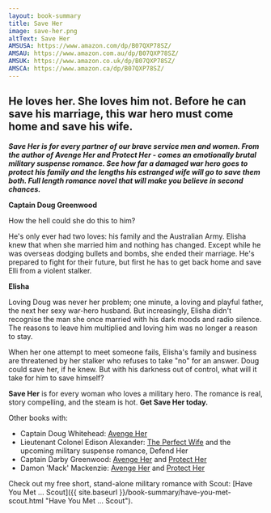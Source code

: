 ```yaml
---
layout: book-summary
title: Save Her
image: save-her.png
altText: Save Her
AMSUSA: https://www.amazon.com/dp/B07QXP78SZ/
AMSAU: https://www.amazon.com.au/dp/B07QXP78SZ/
AMSUK: https://www.amazon.co.uk/dp/B07QXP78SZ/
AMSCA: https://www.amazon.ca/dp/B07QXP78SZ/
---
```


## He loves her. She loves him not. Before he can save his marriage, this war hero must come home and save his wife.

**_Save Her is for every partner of our brave service men and women. From the author of Avenge Her and Protect Her - comes an emotionally brutal military suspense romance. See how far a damaged war hero goes to protect his family and the lengths his estranged wife will go to save them both. Full length romance novel that will make you believe in second chances._**

**Captain Doug Greenwood** 

How the hell could she do this to him?

He's only ever had two loves: his family and the Australian Army. Elisha knew that when she married him and nothing has changed. Except while he was overseas dodging bullets and bombs, she ended their marriage. He's prepared to fight for their future, but first he has to get back home and save Elli from a violent stalker.

**Elisha**

Loving Doug was never her problem; one minute, a loving and playful father, the next her sexy war-hero husband. But increasingly, Elisha didn't recognise the man she once married with his dark moods and radio silence. The reasons to leave him multiplied and loving him was no longer a reason to stay. 

When her one attempt to meet someone fails, Elisha's family and business are threatened by her stalker who refuses to take "no" for an answer. Doug could save her, if he knew. But with his darkness out of control, what will it take for him to save himself?


**Save Her** is for every woman who loves a military hero. The romance is real, story compelling, and the steam is hot. **Get Save Her today.**

Other books with:
- Captain Doug Whitehead: [Avenge Her](https://www.amazon.com/dp/B07J1V9GV8/ "Avenge Her")
- Lieutenant Colonel Edison Alexander: [The Perfect Wife](https://www.amazon.com/gp/product/B07NBKTXY9/ "The Perfect Wife") and the upcoming military suspense romance, Defend Her
- Captain Darby Greenwood: [Avenge Her](https://www.amazon.com/dp/B07J1V9GV8/ "Avenge Her") and [Protect Her](https://www.amazon.com/dp/B07J429XPV/ "Protect Her") 
- Damon 'Mack' Mackenzie: [Avenge Her](https://www.amazon.com/dp/B07J1V9GV8/ "Avenge Her") and [Protect Her](https://www.amazon.com/dp/B07J429XPV/ "Protect Her") 

Check out my free short, stand-alone military romance with Scout: [Have You Met ... Scout]({{ site.baseurl }}/book-summary/have-you-met-scout.html "Have You Met ... Scout"). 